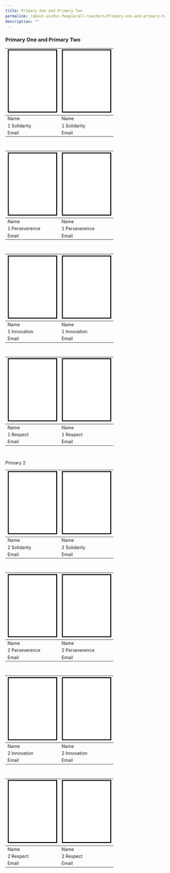 ```yaml
---
title: Primary One and Primary Two
permalink: /about-us/Our-People/all-teachers/Primary-one-and-primary-two/
description: ""
---
```

### Primary One and Primary Two


|![Pic 1](/images/About%20Us/Our%20People/Blank_200.gif)|  ![Pic 2](/images/About%20Us/Our%20People/Blank_200.gif) |  
| -------- | -------- |
| Name     | Name     |
| 1 Solidarity     | 1 Solidarity  |
| Email     | Email     |

<br>

|![Pic 1](/images/About%20Us/Our%20People/Blank_200.gif)|  ![Pic 2](/images/About%20Us/Our%20People/Blank_200.gif) |  
| -------- | -------- |
| Name     | Name     |
| 1 Perseverence     | 1 Perseverence  |
| Email     | Email     |
<br>

|![Pic 1](/images/About%20Us/Our%20People/Blank_200.gif)|  ![Pic 2](/images/About%20Us/Our%20People/Blank_200.gif) |  
| -------- | -------- |
| Name     | Name     |
| 1 Innovation     | 1 Innovation  |
| Email     | Email     |
<br>

|![Pic 1](/images/About%20Us/Our%20People/Blank_200.gif)|  ![Pic 2](/images/About%20Us/Our%20People/Blank_200.gif) |  
| -------- | -------- |
| Name     | Name     |
| 1 Respect     | 1 Respect  |
| Email     | Email     |
<br>

Primary 2

|![Pic 1](/images/About%20Us/Our%20People/Blank_200.gif)|  ![Pic 2](/images/About%20Us/Our%20People/Blank_200.gif) |  
| -------- | -------- |
| Name     | Name     |
| 2 Solidarity     | 2 Solidarity  |
| Email     | Email     |

<br>

|![Pic 1](/images/About%20Us/Our%20People/Blank_200.gif)|  ![Pic 2](/images/About%20Us/Our%20People/Blank_200.gif) |  
| -------- | -------- |
| Name     | Name     |
| 2 Perseverence     | 2 Perseverence  |
| Email     | Email     |
<br>

|![Pic 1](/images/About%20Us/Our%20People/Blank_200.gif)|  ![Pic 2](/images/About%20Us/Our%20People/Blank_200.gif) |  
| -------- | -------- |
| Name     | Name     |
| 2 Innovation     | 2 Innovation  |
| Email     | Email     |
<br>

|![Pic 1](/images/About%20Us/Our%20People/Blank_200.gif)|  ![Pic 2](/images/About%20Us/Our%20People/Blank_200.gif) |  
| -------- | -------- |
| Name     | Name     |
| 2 Respect     | 2 Respect  |
| Email     | Email     |
<br>




<br>